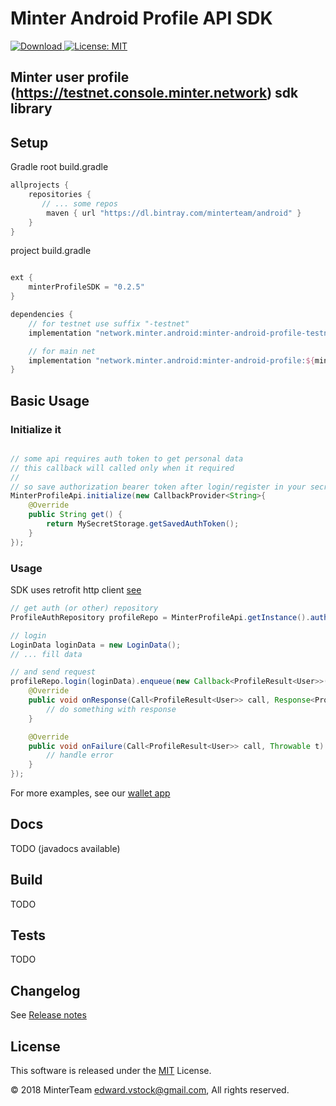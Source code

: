Minter Android Profile API SDK
==============================
[![Download](https://api.bintray.com/packages/minterteam/android/minter-android-profile-testnet/images/download.svg) ](https://bintray.com/minterteam/android/minter-android-profile-testnet/_latestVersion)
[![License: MIT](https://img.shields.io/badge/License-MIT-yellow.svg)](LICENSE.txt)


Minter user profile (https://testnet.console.minter.network) sdk library
-----------------------------------------------------------

## Setup

Gradle
root build.gradle
```groovy
allprojects {
    repositories {
       // ... some repos
        maven { url "https://dl.bintray.com/minterteam/android" }
    }
}
```

project build.gradle
```groovy

ext {
    minterProfileSDK = "0.2.5"
}

dependencies {
    // for testnet use suffix "-testnet"
    implementation "network.minter.android:minter-android-profile-testnet:${minterProfileSDK}"

    // for main net
    implementation "network.minter.android:minter-android-profile:${minterProfileSDK}"
}
```

## Basic Usage
### Initialize it
```java

// some api requires auth token to get personal data
// this callback will called only when it required
//
// so save authorization bearer token after login/register in your secret storage to use it later
MinterProfileApi.initialize(new CallbackProvider<String>{
    @Override
    public String get() {
        return MySecretStorage.getSavedAuthToken();
    }
});
```

### Usage
SDK uses retrofit http client [see](https://square.github.io/retrofit/)
```java
// get auth (or other) repository
ProfileAuthRepository profileRepo = MinterProfileApi.getInstance().auth();

// login
LoginData loginData = new LoginData();
// ... fill data

// and send request
profileRepo.login(loginData).enqueue(new Callback<ProfileResult<User>>() {
    @Override
    public void onResponse(Call<ProfileResult<User>> call, Response<ProfileResult<User>> response) {
        // do something with response
    }

    @Override
    public void onFailure(Call<ProfileResult<User>> call, Throwable t) {
        // handle error
    }
});
```

For more examples, see our [wallet app](https://github.com/MinterTeam/minter-android-wallet)


## Docs
TODO (javadocs available)

## Build
TODO

## Tests
TODO

## Changelog

See [Release notes](RELEASE.md)


## License

This software is released under the [MIT](LICENSE.txt) License.

© 2018 MinterTeam <edward.vstock@gmail.com>, All rights reserved.